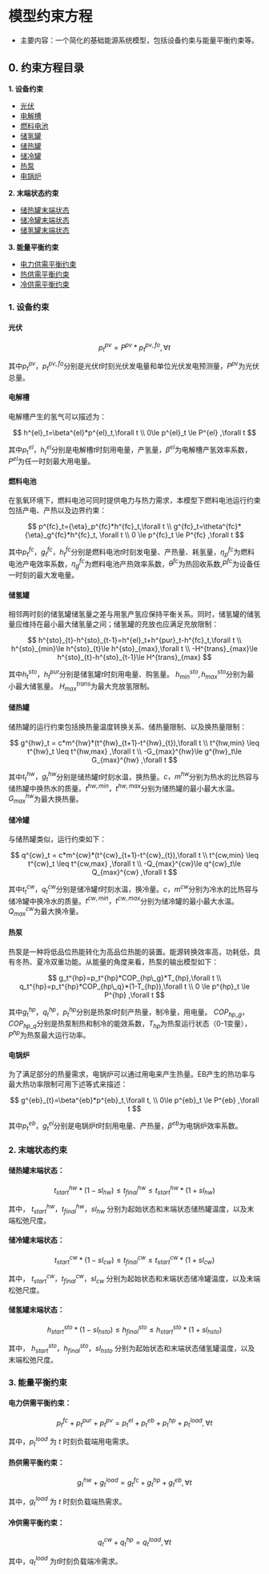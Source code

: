 # **模型约束方程**
- 主要内容：一个简化的基础能源系统模型，包括设备约束与能量平衡约束等。

## **0. 约束方程目录**

**1. 设备约束**
+ [光伏](#光伏)
+ [电解槽](#电解槽)
+ [燃料电池](#燃料电池)
+ [储氢罐](#储氢罐)
+ [储热罐](#储热罐)
+ [储冷罐](#储冷罐)
+ [热泵](#热泵)
+ [电锅炉](#电锅炉)

**2. 末端状态约束**
+ [储热罐末端状态](#储热罐末端状态)
+ [储冷罐末端状态](#储冷罐末端状态)
+ [储氢罐末端状态](#储氢罐末端状态)

**3. 能量平衡约束**
+ [电力供需平衡约束](#电力供需平衡约束)
+ [热供需平衡约束](#热供需平衡约束)
+ [冷供需平衡约束](#冷供需平衡约束)

### 1. 设备约束
#### 光伏

$$
p^{pv}_{t} = P^{pv}*p^{pv,fo}_{t},\forall t
$$

其中$p^{pv}_t，p^{pv,fo}_t$分别是光伏$t$时刻光伏发电量和单位光伏发电预测量，$P^{pv}$为光伏总量。

#### 电解槽
电解槽产生的氢气可以描述为：

$$
h^{el}_t=\beta^{el}*p^{el}_t,\forall t  \\
0\le p^{el}_t \le P^{el} ,\forall t
$$

其中$p^{el}_t，h^{el}_t$分别是电解槽$t$时刻用电量，产氢量，$\beta^{el}$为电解槽产氢效率系数，$P^{el}$为任一时刻最大用电量。

#### 燃料电池
在氢氧环境下，燃料电池可同时提供电力与热力需求，本模型下燃料电池运行约束包括产电、产热以及边界约束：

$$
p^{fc}_t={\eta}_p^{fc}*h^{fc}_t,\forall t  \\
g^{fc}_t=\theta^{fc}*{\eta}_g^{fc}*h^{fc}_t, \forall t  \\
0 \le p^{fc}_t \le P^{fc} ,\forall t
$$

其中$p^{fc}_t，g^{fc}_t，h^{fc}_t$分别是燃料电池$t$时刻发电量、产热量、耗氢量，$\eta_p^{fc}$为燃料电池产电效率系数，$\eta_g^{fc}$为燃料电池产热效率系数，$\theta^{fc}$为热回收系数,$P^{fc}$为设备任一时刻的最大发电量。

#### 储氢罐
相邻两时刻的储氢罐储氢量之差与用氢产氢应保持平衡关系。同时，储氢罐的储氢量应维持在最小最大储氢量之间；储氢罐的充放也应满足充放限制：

$$
h^{sto}_{t}-h^{sto}_{t-1}=h^{el}_t+h^{pur}_t-h^{fc}_t,\forall t  \\
h^{sto}_{min}\le h^{sto}_{t}\le h^{sto}_{max},\forall t \\
-H^{trans}_{max}\le h^{sto}_{t}-h^{sto}_{t-1}\le H^{trans}_{max}
$$

其中$h^{sto}_t，h^{pur}_t$分别是储氢罐$t$时刻用电量、购氢量。
$h^{sto}_{min},h^{sto}_{max}$分别为最小最大储氢量。
$H^{trans}_{max}$为最大充放氢限制。

#### 储热罐
储热罐的运行约束包括换热量温度转换关系、储热量限制、以及换热量限制：

$$
g^{hw}_t = c*m^{hw}*(t^{hw}_{t+1}-t^{hw}_{t}),\forall t  \\
t^{hw,min}  \leq t^{hw}_t \leq t^{hw,max} ,\forall t  \\
-G_{max}^{hw}\le g^{hw}_t\le G_{max}^{hw} ,\forall t
$$

其中$t^{hw}_t，g^{hw}_t$分别是储热罐$t$时刻水温，换热量。$c，m^{hw}$分别为热水的比热容与储热罐中换热水的质量。$t^{hw,min}，t^{hw,max}$分别为储热罐的最小最大水温。
$G_{max}^{hw}$为最大换热量。

#### 储冷罐
与储热罐类似，运行约束如下：

$$
q^{cw}_t = c*m^{cw}*(t^{cw}_{t+1}-t^{cw}_{t}),\forall t  \\
t^{cw,min}  \leq t^{cw}_t \leq t^{cw,max} ,\forall t  \\
-Q_{max}^{cw}\le q^{cw}_t\le Q_{max}^{cw} ,\forall t
$$

其中$t^{cw}_t，q^{cw}_t$分别是储冷罐$t$时刻水温，换冷量。$c，m^{cw}$分别为冷水的比热容与储冷罐中换冷水的质量。$t^{cw,min}，t^{cw,max}$分别为储冷罐的最小最大水温。
$Q_{max}^{cw}$为最大换冷量。

#### 热泵
热泵是一种将低品位热能转化为高品位热能的装置。能源转换效率高，功耗低，具有冬热、夏冷双重功能。从能量的角度来看，热泵的输出模型如下：

$$
g_t^{hp}=p_t^{hp}*COP_{hp\_g}*T_{hp},\forall t \\
q_t^{hp}=p_t^{hp}*COP_{hp\_q}*(1-T_{hp}),\forall t \\
0 \le p^{hp}_t \le P^{hp} ,\forall t
$$

其中$g^{hp}_{t}，q^{hp}_{t}，p^{hp}_{t}$分别是热泵$t$时刻产热量，制冷量，用电量。
$COP_{hp\_g}，COP_{hp\_q}$分别是热泵制热和制冷的能效系数，$T_{hp}$为热泵运行状态（0-1变量），$P^{hp}$为热泵最大运行功率。

#### 电锅炉
为了满足部分的热量需求，电锅炉可以通过用电来产生热量。EB产生的热功率与最大热功率限制可用下述等式来描述：

$$
g^{eb}_{t}=\beta^{eb}*p^{eb}_t,\forall t,  \\
0\le p^{eb}_t \le P^{eb} ,\forall t
$$

其中$p^{eb}_t，g^{el}_t$分别是电锅炉$t$时刻用电量、产热量，$\beta^{eb}$为电锅炉效率系数。

### 2. 末端状态约束
#### 储热罐末端状态：

$$
t^{hw}_{start}*(1-sl_{hw})\le t^{hw}_{final}\le t^{hw}_{start}*(1+sl_{hw})
$$

其中， $t^{hw}_{start}，t^{hw}_{final}，sl_{hw}$ 分别为起始状态和末端状态储热罐温度，以及末端松弛尺度。

#### 储冷罐末端状态：

$$
t^{cw}_{start}*(1-sl_{cw})\le t^{cw}_{final}\le t^{cw}_{start}*(1+sl_{cw})
$$

其中， $t^{cw}_{start}，t^{cw}_{final}，sl_{cw}$ 分别为起始状态和末端状态储冷罐温度，以及末端松弛尺度。

#### 储氢罐末端状态：

$$
h^{sto}_{start}*(1-sl_{hsto})\le h^{sto}_{final}\le h^{sto}_{start}*(1+sl_{hsto})
$$

其中， $h^{sto}_{start}，h^{sto}_{final}，sl_{hsto}$ 分别为起始状态和末端状态储氢罐温度，以及末端松弛尺度。

### 3. 能量平衡约束
#### 电力供需平衡约束：

$$
p^{fc}_t + p^{pur}_t + p^{pv}_t = p^{el}_t + p^{eb}_t + p^{hp}_t + p^{load}_t,\forall t
$$

其中，$p^{load}_t$ 为 $t$ 时刻负载端用电需求。

#### 热供需平衡约束：

$$
g^{hw}_t + g^{load}_t = g^{fc}_t + g^{hp}_t + g^{eb}_t,\forall t
$$

其中，$g^{load}_t$ 为 $t$ 时刻负载端热需求。

#### 冷供需平衡约束：

$$
q^{cw}_t + q^{hp}_t = q^{load}_t,\forall t
$$

其中，$q^{load}_t$ 为$t$时刻负载端冷需求。


